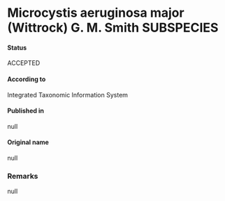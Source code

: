 # Microcystis aeruginosa major (Wittrock) G. M. Smith SUBSPECIES

#### Status
ACCEPTED

#### According to
Integrated Taxonomic Information System

#### Published in
null

#### Original name
null

### Remarks
null